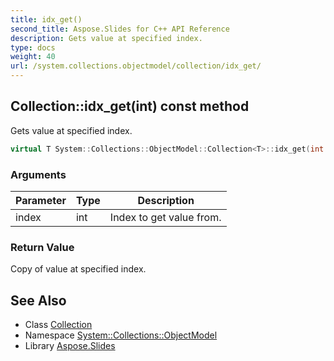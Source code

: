 ```yaml
---
title: idx_get()
second_title: Aspose.Slides for C++ API Reference
description: Gets value at specified index.
type: docs
weight: 40
url: /system.collections.objectmodel/collection/idx_get/
---
```

## Collection::idx_get(int) const method


Gets value at specified index.

```cpp
virtual T System::Collections::ObjectModel::Collection<T>::idx_get(int index) const override
```


### Arguments

| Parameter | Type | Description |
| --- | --- | --- |
| index | int | Index to get value from. |

### Return Value

Copy of value at specified index.

## See Also

* Class [Collection](../)
* Namespace [System::Collections::ObjectModel](../../)
* Library [Aspose.Slides](../../../)